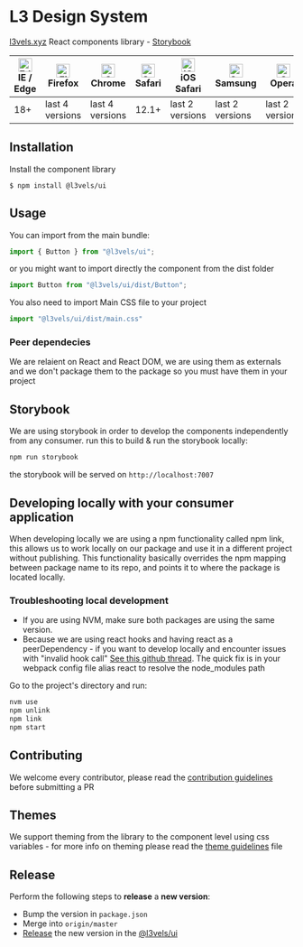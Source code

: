 # L3 Design System

[l3vels.xyz](https://www.l3vels.xyz) React components library - [Storybook](https://style.l3vels.xyz)

| [<img src="https://raw.githubusercontent.com/alrra/browser-logos/master/src/edge/edge_48x48.png" alt="Edge" width="24px" height="24px" />](http://godban.github.io/browsers-support-badges/)</br>IE / Edge | [<img src="https://raw.githubusercontent.com/alrra/browser-logos/master/src/firefox/firefox_48x48.png" alt="Firefox" width="24px" height="24px" />](http://godban.github.io/browsers-support-badges/)</br>Firefox | [<img src="https://raw.githubusercontent.com/alrra/browser-logos/master/src/chrome/chrome_48x48.png" alt="Chrome" width="24px" height="24px" />](http://godban.github.io/browsers-support-badges/)</br>Chrome | [<img src="https://raw.githubusercontent.com/alrra/browser-logos/master/src/safari/safari_48x48.png" alt="Safari" width="24px" height="24px" />](http://godban.github.io/browsers-support-badges/)</br>Safari | [<img src="https://raw.githubusercontent.com/alrra/browser-logos/master/src/safari-ios/safari-ios_48x48.png" alt="iOS Safari" width="24px" height="24px" />](http://godban.github.io/browsers-support-badges/)</br>iOS Safari | [<img src="https://raw.githubusercontent.com/alrra/browser-logos/master/src/samsung-internet/samsung-internet_48x48.png" alt="Samsung" width="24px" height="24px" />](http://godban.github.io/browsers-support-badges/)</br>Samsung | [<img src="https://raw.githubusercontent.com/alrra/browser-logos/master/src/opera/opera_48x48.png" alt="Opera" width="24px" height="24px" />](http://godban.github.io/browsers-support-badges/)</br>Opera |
| --------- | --------- | --------- | --------- | --------- | --------- | --------- |
| 18+ | last 4 versions| last 4 versions| 12.1+| last 2 versions| last 2 versions| last 2 versions


## Installation
Install the component library
```
$ npm install @l3vels/ui
```

## Usage
You can import from the main bundle:
```javascript
import { Button } from "@l3vels/ui";
```
or you might want to import directly the component from the dist folder
```javascript
import Button from "@l3vels/ui/dist/Button";
```

You also need to import Main CSS file to your project
```javascript 
import "@l3vels/ui/dist/main.css"
```

### Peer dependecies
We are relaient on React and React DOM, we are using them as externals and we don't package them to the package so you must have them in your project


## Storybook
We are using storybook in order to develop the components independently from any consumer.
run this to build & run the storybook locally:
```bash
npm run storybook
```
the storybook will be served on `http://localhost:7007`


## Developing locally with your consumer application
When developing locally we are using a npm functionality called npm link, this allows us to 
work locally on our package and use it in a different project without publishing.
This functionality basically overrides the npm mapping between package name to its repo, and points it to where the package is located locally.

### Troubleshooting local development
* If you are using NVM, make sure both packages are using the same version.
* Because we are using react hooks and having react as a peerDependency - if you want to develop locally and encounter issues with "invalid hook call" [See this github thread](https://github.com/facebook/react/issues/13991). The quick fix is in your webpack config file alias react to resolve the node_modules path


  
Go to the project's directory and run:
```zsh
nvm use
npm unlink
npm link
npm start
```

## Contributing
We welcome every contributor, please read the [contribution guidelines](CONTRIBUTING.md) before submitting a PR 

## Themes
We support theming from the library to the component level using css variables - for more info on theming please read the [theme guidelines](THEME_README.md) file

## Release
Perform the following steps to **release** a **new version**:
* Bump the version in `package.json`
* Merge into `origin/master`
* [Release](https://docs.github.com/en/free-pro-team@latest/github/administering-a-repository/managing-releases-in-a-repository) the new version in the [@l3vels/ui
](https://github.com/l3vels/@l3vels/ui)
